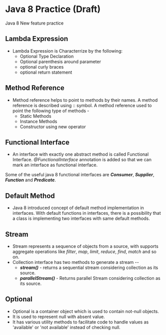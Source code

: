 # Java 8 Practice (Draft)
Java 8 New feature practice

## Lambda Expression
 - Lambda Expression is Characterrize by the following:
   - Optional Type Declaration
   - Optional parenthesis around parameter
   - optional curly braces
   - optional return statement

## Method Reference
 - Method reference helps to point to methods by their names. A method reference is described using :: symbol.
 A method reference used to point the following type of methods - 
   - Static Methods 
   - Instance Methods
   - Constructor using new operator

## Functional Interface
 - An interface with exactly one abstract method is called Functional Interface. _@FunctionalInterface_ annotation is added so that we can mark an interface as functional interface.
 
Some of the useful java 8 functional interfaces are _**Consumer**_, _**Supplier**_, _**Function**_ and _**Predicate**_.

## Default Method
 - Java 8 introduced concept of default method implementation in interfaces. With default functions in interfaces, there is a possibility that a class is implementing two interfaces with same default methods.

## Stream
 - Stream represents a sequence of objects from a source, with supports aggregate operations like _filter_, _map_, _limit_, _reduce_, _find_, _match_ and so on.
 - Collection interface has two methods to generate a stream --
 	- _**stream()**_ - returns a sequential stream considering collection as its source.
 	- _**parallelStream()**_ - Returns  parallel Stream considering collection as its source.
 	
## Optional
 - Optional is a container object which is used to contain not-null objects. 
 - It is used to represent null with absent value. 
 - It has various utility methods to facilitate code to handle values as 'available' or 'not available' instead of checking null.
